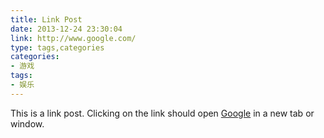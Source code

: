 ```yaml
---
title: Link Post
date: 2013-12-24 23:30:04
link: http://www.google.com/
type: tags,categories
categories:
- 游戏
tags:
- 娱乐
---
```


This is a link post. Clicking on the link should open [Google](http://www.google.com/) in a new tab or window.
